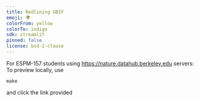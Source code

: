 ```yaml
---
title: Redlining GBIF
emoji: 🌍
colorFrom: yellow
colorTo: indigo
sdk: streamlit
pinned: false
license: bsd-2-clause
---
```


For ESPM-157 students using <https://nature.datahub.berkeley.edu> servers: 
To preview locally, use

```
make
```

and click the link provided

